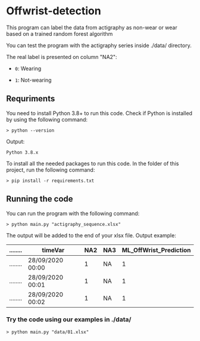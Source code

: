 # Offwrist-detection
This program can label the data from actigraphy as non-wear or wear based on a trained random forest algorithm 

You can test the program with the actigraphy series inside ./data/ directory.

The real label is presented on column "NA2":
- `0`: Wearing

- `1`: Not-wearing

## Requriments
You need to install Python 3.8+ to run this code.
Check if Python is installed by using the following command:
```Shell
> python --version
```
Output:
```Shell
Python 3.8.x
```

To install all the needed packages to run this code.
In the folder of this project, run the following command:
```Shell
> pip install -r requirements.txt
```

## Running the code

You can run the program with the following command:
```Shell
> python main.py "actigraphy_sequence.xlsx"
```

The output will be added to the end of your xlsx file.
Output example:

| ........ |     timeVar      |   NA2   |  NA3  |  ML_OffWrist_Prediction |
| -------- | ---------------- | ------- | ----- |  ---------------------- |
| ........ | 28/09/2020 00:00 |    1    |   NA  |           1             |
| ........ | 28/09/2020 00:01 |    1    |   NA  |           1             |
| ........ | 28/09/2020 00:02 |    1    |   NA  |           1             |


### Try the code using our examples in ./data/
```Shell
> python main.py "data/01.xlsx"
```